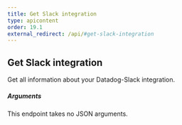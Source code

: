 ```yaml
---
title: Get Slack integration
type: apicontent
order: 19.1
external_redirect: /api/#get-slack-integration
---
```


## Get Slack integration

Get all information about your Datadog-Slack integration.

##### Arguments

This endpoint takes no JSON arguments.
